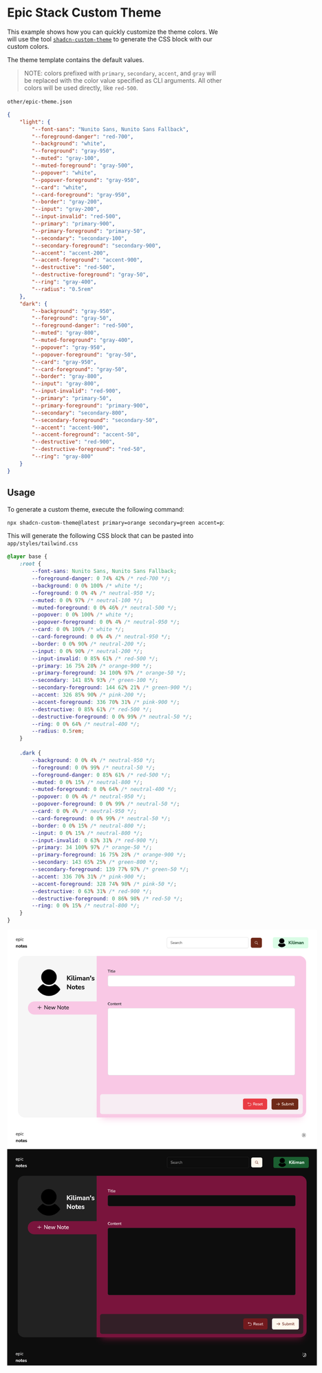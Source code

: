 # Epic Stack Custom Theme

This example shows how you can quickly customize the theme colors. We will use
the tool [`shadcn-custom-theme`](https://github.com/kiliman/shadcn-custom-theme)
to generate the CSS block with our custom colors.

The theme template contains the default values.

> NOTE: colors prefixed with `primary`, `secondary`, `accent`, and `gray` will
> be replaced with the color value specified as CLI arguments. All other colors
> will be used directly, like `red-500`.

`other/epic-theme.json`

```json
{
	"light": {
		"--font-sans": "Nunito Sans, Nunito Sans Fallback",
		"--foreground-danger": "red-700",
		"--background": "white",
		"--foreground": "gray-950",
		"--muted": "gray-100",
		"--muted-foreground": "gray-500",
		"--popover": "white",
		"--popover-foreground": "gray-950",
		"--card": "white",
		"--card-foreground": "gray-950",
		"--border": "gray-200",
		"--input": "gray-200",
		"--input-invalid": "red-500",
		"--primary": "primary-900",
		"--primary-foreground": "primary-50",
		"--secondary": "secondary-100",
		"--secondary-foreground": "secondary-900",
		"--accent": "accent-200",
		"--accent-foreground": "accent-900",
		"--destructive": "red-500",
		"--destructive-foreground": "gray-50",
		"--ring": "gray-400",
		"--radius": "0.5rem"
	},
	"dark": {
		"--background": "gray-950",
		"--foreground": "gray-50",
		"--foreground-danger": "red-500",
		"--muted": "gray-800",
		"--muted-foreground": "gray-400",
		"--popover": "gray-950",
		"--popover-foreground": "gray-50",
		"--card": "gray-950",
		"--card-foreground": "gray-50",
		"--border": "gray-800",
		"--input": "gray-800",
		"--input-invalid": "red-900",
		"--primary": "primary-50",
		"--primary-foreground": "primary-900",
		"--secondary": "secondary-800",
		"--secondary-foreground": "secondary-50",
		"--accent": "accent-900",
		"--accent-foreground": "accent-50",
		"--destructive": "red-900",
		"--destructive-foreground": "red-50",
		"--ring": "gray-800"
	}
}
```

## Usage

To generate a custom theme, execute the following command:

```bash
npx shadcn-custom-theme@latest primary=orange secondary=green accent=pink gray=neutral template=other/epic-theme.json
```

This will generate the following CSS block that can be pasted into
`app/styles/tailwind.css`

```css
@layer base {
	:root {
		--font-sans: Nunito Sans, Nunito Sans Fallback;
		--foreground-danger: 0 74% 42% /* red-700 */;
		--background: 0 0% 100% /* white */;
		--foreground: 0 0% 4% /* neutral-950 */;
		--muted: 0 0% 97% /* neutral-100 */;
		--muted-foreground: 0 0% 46% /* neutral-500 */;
		--popover: 0 0% 100% /* white */;
		--popover-foreground: 0 0% 4% /* neutral-950 */;
		--card: 0 0% 100% /* white */;
		--card-foreground: 0 0% 4% /* neutral-950 */;
		--border: 0 0% 90% /* neutral-200 */;
		--input: 0 0% 90% /* neutral-200 */;
		--input-invalid: 0 85% 61% /* red-500 */;
		--primary: 16 75% 28% /* orange-900 */;
		--primary-foreground: 34 100% 97% /* orange-50 */;
		--secondary: 141 85% 93% /* green-100 */;
		--secondary-foreground: 144 62% 21% /* green-900 */;
		--accent: 326 85% 90% /* pink-200 */;
		--accent-foreground: 336 70% 31% /* pink-900 */;
		--destructive: 0 85% 61% /* red-500 */;
		--destructive-foreground: 0 0% 99% /* neutral-50 */;
		--ring: 0 0% 64% /* neutral-400 */;
		--radius: 0.5rem;
	}

	.dark {
		--background: 0 0% 4% /* neutral-950 */;
		--foreground: 0 0% 99% /* neutral-50 */;
		--foreground-danger: 0 85% 61% /* red-500 */;
		--muted: 0 0% 15% /* neutral-800 */;
		--muted-foreground: 0 0% 64% /* neutral-400 */;
		--popover: 0 0% 4% /* neutral-950 */;
		--popover-foreground: 0 0% 99% /* neutral-50 */;
		--card: 0 0% 4% /* neutral-950 */;
		--card-foreground: 0 0% 99% /* neutral-50 */;
		--border: 0 0% 15% /* neutral-800 */;
		--input: 0 0% 15% /* neutral-800 */;
		--input-invalid: 0 63% 31% /* red-900 */;
		--primary: 34 100% 97% /* orange-50 */;
		--primary-foreground: 16 75% 28% /* orange-900 */;
		--secondary: 143 65% 25% /* green-800 */;
		--secondary-foreground: 139 77% 97% /* green-50 */;
		--accent: 336 70% 31% /* pink-900 */;
		--accent-foreground: 328 74% 98% /* pink-50 */;
		--destructive: 0 63% 31% /* red-900 */;
		--destructive-foreground: 0 86% 98% /* red-50 */;
		--ring: 0 0% 15% /* neutral-800 */;
	}
}
```

<img src="./other/images/light-theme.png" style="max-width: 720px;">
<img src="./other/images/dark-theme.png" style="max-width: 720px;">
